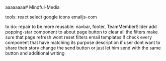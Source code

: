 aaaaaaaa# Mindful-Media

tools:
react select
google icons
emailjs-com

to do:
repair to be more reusable: navbar, footer, TeamMemberSlider
add popping-star component to about page
button to clear all the filters
make sure that page refresh wont reset filters
email templates!!!
check every component that have matching its purpose description
if user dont want to share their story change the send button or just let him send with the same button and additional writing
